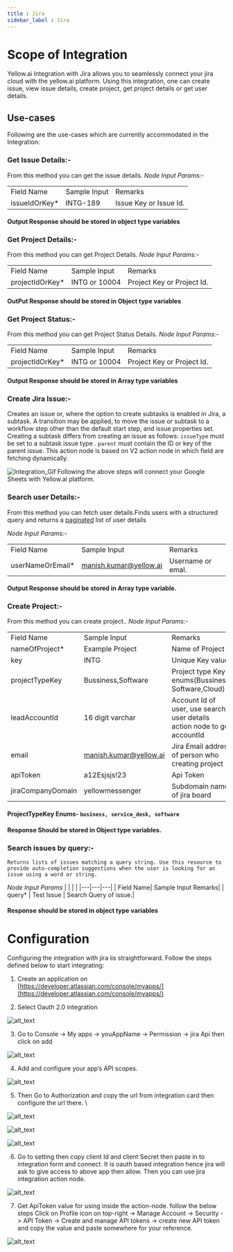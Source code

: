 ```yaml
---
title : Jira
sidebar_label : Jira
---
```


# Scope of Integration
Yellow.ai Integration with Jira allows you to seamlessly connect your jira cloud with the yellow.ai platform. Using this integration, one can create issue, view issue details, create project, get project details or get user details.

## Use-cases 
Following are the use-cases which are currently accommodated in the Integration:


### Get Issue Details:-  
  From this method you can get the issue details. 
 _Node Input Params:-_                        

|  |  |  |
|---|---|---|
| Field Name | Sample Input | Remarks|
| issueIdOrKey* | INTG-189 | Issue Key or Issue Id.|

#### Output Response should be stored in object type variables 


### Get Project Details:-
 From this method you can get Project Details.
 _Node Input Params:-_

|  |  |  |
|---|---|---|
| Field Name| Sample Input| Remarks|
| projectIdOrKey* | INTG or 10004 | Project Key or Project Id.|

  #### OutPut Response should be stored in Object  type variables

### Get Project Status:-
   From this method you can get Project Status Details.
  _Node Input Params:-_ 

 |  |  |  |
|---|---|---|
| Field Name| Sample Input| Remarks|
| projectIdOrKey* | INTG or 10004 | Project Key or Project Id.|

  #### Output Response should be stored in Array type variables



### Create Jira Issue:- 
Creates an issue or, where the option to create subtasks is enabled in Jira, a subtask. A transition may be applied, to move the issue or subtask to a workflow step other than the default start step, and issue properties set.
    Creating a subtask differs from creating an issue as follows:
    `issueType` must be set to a subtask issue type .
    `parent` must contain the ID or key of the parent issue.
    This action node is based on V2 action node in which field are fetching dynamically.
   
  ![Integration_Gif](https://cdn.yellowmessenger.com/E65lUhBYmzg41659070058326.gif)
  Following the above steps will connect your Google Sheets with Yellow.ai platform.

### Search user Details:-
  From this method you can fetch user details.Finds users with a structured query and returns a [paginated](https://developer.atlassian.com/cloud/jira/platform/rest/v3/intro/#pagination) list of user details

_Node Input Params:-_

|  |  |  |
|---|---|---|
| Field Name| Sample Input| Remarks|
| userNameOrEmail*| manish.kumar@yellow.ai| Username or emal.|

#### Output Response should be stored in Array type variable.

### Create Project:- 
   From this method you can create project..
  _Node Input Params:-_ 

|  |  |  |
|---|---|---|
| Field Name | Sample Input | Remarks |
| nameOfProject* | Example Project | Name of Project |
| key| INTG| Unique Key value |
| projectTypeKey| Bussiness,Software | Project type Key enums(Bussiness, Software,Cloud)|
| leadAccountId| 16 digit varchar | Account Id of user, use search user details action node to get accountId|
| email | manish.kumar@yellow.ai | Jira Email address of person who creating project|
| apiToken| a12Esjsjs!23| Api Token|
| jiraCompanyDomain| yellowmessenger| Subdomain name of jira board|

 #### ProjectTypeKey Enums- `business, service_desk, software`
 #### Response Should be stored in Object type variables.



### Search issues by query:- 
    Returns lists of issues matching a query string. Use this resource to provide auto-completion suggestions when the user is looking for an issue using a word or string.

_Node Input Params_
|  |  |  |
|---|---|---|
| Field Name| Sample Input Remarks|
| query* | Test Issue | Search Query of issue.|

 #### Response should be stored in object type variables


# Configuration

Configuring the integration with jira iis straightforward. Follow the steps defined below to start integrating:

1. Create an application on [https://developer.atlassian.com/console/myapps/](https://developer.atlassian.com/console/myapps/)

2. Select Oauth 2.0 integration 

![alt_text](https://cdn.yellowmessenger.com/TGZ0kqG4h79e1658993552653.png "image_tooltip")

3. Go to Console -> My apps -> youAppName -> Permission -> jira Api  then click on add  

![alt_text](https://cdn.yellowmessenger.com/7iSCsKEKczOD1658993957398.png "image_tooltip")

4. Add and configure your app’s API scopes.



![alt_text](https://cdn.yellowmessenger.com/7iSCsKEKczOD1658993957398.png "image_tooltip")

5. Then Go to Authorization and copy the url from integration card then configure the url there. \

![alt_text](https://cdn.yellowmessenger.com/7CvlfU4omlpP1658994104038.png "image_tooltip")


![alt_text](https://cdn.yellowmessenger.com/rt9Dk704U1r31658994142607.png "image_tooltip")

![alt_text](https://cdn.yellowmessenger.com/mSWay36LfoOU1658994204859.png "image_tooltip")

6. Go to setting then copy client Id and client Secret then paste in to integration form and connect. It is oauth based integration hence jira will ask to give access to above app then allow. Then you can use jira integration action node.


![alt_text](https://cdn.yellowmessenger.com/KJI6MKPEM00A1658994256776.png "image_tooltip")

7. Get ApiToken value for using inside the action-node. follow the below steps
   Click on Profile icon on top-right -> Manage Account -> Security -> API Token -> Create and manage API tokens -> create new API token and copy the value and paste somewhere for your reference. 

![alt_text](https://cdn.yellowmessenger.com/egTVdRkrWqwu1659068555096.png "image_tooltip")
